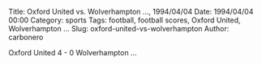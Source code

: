 Title: Oxford United vs. Wolverhampton …, 1994/04/04
Date: 1994/04/04 00:00
Category: sports
Tags: football, football scores, Oxford United, Wolverhampton …
Slug: oxford-united-vs-wolverhampton
Author: carbonero


Oxford United 4 - 0 Wolverhampton …
